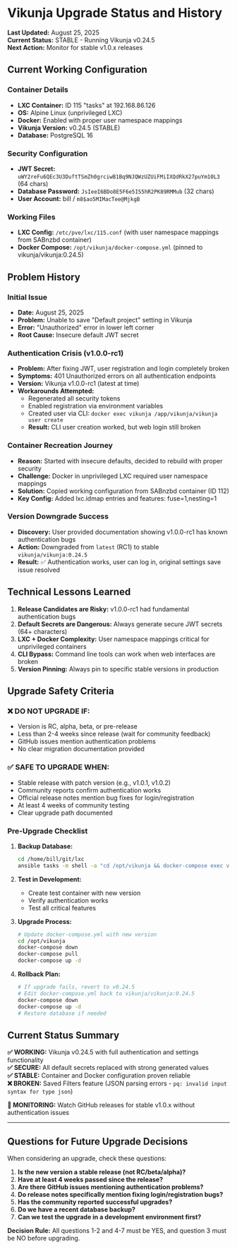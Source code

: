 # Vikunja Upgrade Status and History

**Last Updated:** August 25, 2025  
**Current Status:** STABLE - Running Vikunja v0.24.5  
**Next Action:** Monitor for stable v1.0.x releases

## Current Working Configuration

### Container Details
- **LXC Container:** ID 115 "tasks" at 192.168.86.126
- **OS:** Alpine Linux (unprivileged LXC)
- **Docker:** Enabled with proper user namespace mappings
- **Vikunja Version:** v0.24.5 (STABLE)
- **Database:** PostgreSQL 16

### Security Configuration
- **JWT Secret:** `uWY2reFu6QEc3U3DuftTSmZh0grciwB1Bq9NJQWzUZUiFMiIXQdRkX27puYm10L3` (64 chars)
- **Database Password:** `JsIeeI6BDo8E5F6e5IS5hR2PK89RMMub` (32 chars)
- **User Account:** bill / `m8$ao5MIMacTee@MjkgB`

### Working Files
- **LXC Config:** `/etc/pve/lxc/115.conf` (with user namespace mappings from SABnzbd container)
- **Docker Compose:** `/opt/vikunja/docker-compose.yml` (pinned to vikunja/vikunja:0.24.5)

## Problem History

### Initial Issue
- **Date:** August 25, 2025
- **Problem:** Unable to save "Default project" setting in Vikunja
- **Error:** "Unauthorized" error in lower left corner
- **Root Cause:** Insecure default JWT secret

### Authentication Crisis (v1.0.0-rc1)
- **Problem:** After fixing JWT, user registration and login completely broken
- **Symptoms:** 401 Unauthorized errors on all authentication endpoints
- **Version:** Vikunja v1.0.0-rc1 (latest at time)
- **Workarounds Attempted:**
  - Regenerated all security tokens
  - Enabled registration via environment variables
  - Created user via CLI: `docker exec vikunja /app/vikunja/vikunja user create`
  - **Result:** CLI user creation worked, but web login still broken

### Container Recreation Journey
- **Reason:** Started with insecure defaults, decided to rebuild with proper security
- **Challenge:** Docker in unprivileged LXC required user namespace mappings
- **Solution:** Copied working configuration from SABnzbd container (ID 112)
- **Key Config:** Added lxc.idmap entries and features: fuse=1,nesting=1

### Version Downgrade Success
- **Discovery:** User provided documentation showing v1.0.0-rc1 has known authentication bugs
- **Action:** Downgraded from `latest` (RC1) to stable `vikunja/vikunja:0.24.5`
- **Result:** ✅ Authentication works, user can log in, original settings save issue resolved

## Technical Lessons Learned

1. **Release Candidates are Risky:** v1.0.0-rc1 had fundamental authentication bugs
2. **Default Secrets are Dangerous:** Always generate secure JWT secrets (64+ characters)
3. **LXC + Docker Complexity:** User namespace mappings critical for unprivileged containers
4. **CLI Bypass:** Command line tools can work when web interfaces are broken
5. **Version Pinning:** Always pin to specific stable versions in production

## Upgrade Safety Criteria

### ❌ DO NOT UPGRADE IF:
- Version is RC, alpha, beta, or pre-release
- Less than 2-4 weeks since release (wait for community feedback)
- GitHub issues mention authentication problems
- No clear migration documentation provided

### ✅ SAFE TO UPGRADE WHEN:
- Stable release with patch version (e.g., v1.0.1, v1.0.2)
- Community reports confirm authentication works
- Official release notes mention bug fixes for login/registration
- At least 4 weeks of community testing
- Clear upgrade path documented

### Pre-Upgrade Checklist
1. **Backup Database:**
   ```bash
   cd /home/bill/git/lxc
   ansible tasks -m shell -a "cd /opt/vikunja && docker-compose exec vikunja-db pg_dump -U vikunja vikunja > /tmp/vikunja-backup-$(date +%Y%m%d).sql"
   ```

2. **Test in Development:**
   - Create test container with new version
   - Verify authentication works
   - Test all critical features

3. **Upgrade Process:**
   ```bash
   # Update docker-compose.yml with new version
   cd /opt/vikunja
   docker-compose down
   docker-compose pull
   docker-compose up -d
   ```

4. **Rollback Plan:**
   ```bash
   # If upgrade fails, revert to v0.24.5
   # Edit docker-compose.yml back to vikunja/vikunja:0.24.5
   docker-compose down
   docker-compose up -d
   # Restore database if needed
   ```

## Current Status Summary

**✅ WORKING:** Vikunja v0.24.5 with full authentication and settings functionality  
**✅ SECURE:** All default secrets replaced with strong generated values  
**✅ STABLE:** Container and Docker configuration proven reliable  
**❌ BROKEN:** Saved Filters feature (JSON parsing errors - `pq: invalid input syntax for type json`)

**📝 MONITORING:** Watch GitHub releases for stable v1.0.x without authentication issues  

---

## Questions for Future Upgrade Decisions

When considering an upgrade, check these questions:

1. **Is the new version a stable release (not RC/beta/alpha)?**
2. **Have at least 4 weeks passed since the release?**
3. **Are there GitHub issues mentioning authentication problems?**
4. **Do release notes specifically mention fixing login/registration bugs?**
5. **Has the community reported successful upgrades?**
6. **Do we have a recent database backup?**
7. **Can we test the upgrade in a development environment first?**

**Decision Rule:** All questions 1-2 and 4-7 must be YES, and question 3 must be NO before upgrading.
